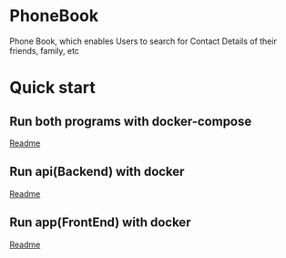# PhoneBook
Phone Book, which enables Users to search for Contact Details of their friends, family, etc

# Quick start
## Run both programs with docker-compose
[Readme](./docker/README.md)

## Run api(Backend) with docker

[Readme](./api/README.md)

## Run app(FrontEnd) with docker

[Readme](./app/README.md)

